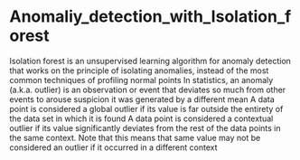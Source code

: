 # Anomaliy_detection_with_Isolation_forest
Isolation forest is an unsupervised learning algorithm for anomaly detection that works on the principle of isolating anomalies, instead of the most common techniques of profiling normal points  In statistics, an anomaly (a.k.a. outlier) is an observation or event that deviates so much from other events to arouse suspicion it was generated by a different mean  A data point is considered a global outlier if its value is far outside the entirety of the data set in which it is found   A data point is considered a contextual outlier if its value significantly deviates from the rest of the data points in the same context. Note that this means that same value may not be considered an outlier if it occurred in a different context
